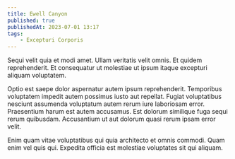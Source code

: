 ```yaml
---
title: Ewell Canyon
published: true
publishedAt: 2023-07-01 13:17
tags:
    - Excepturi Corporis
---
```


Sequi velit quia et modi amet. Ullam veritatis velit omnis. Et quidem reprehenderit. Et consequatur ut molestiae ut ipsum itaque excepturi aliquam voluptatem.

Optio est saepe dolor aspernatur autem ipsum reprehenderit. Temporibus voluptatem impedit autem possimus iusto aut repellat. Fugiat voluptatibus nesciunt assumenda voluptatum autem rerum iure laboriosam error. Praesentium harum est autem accusamus. Est dolorum similique fuga sequi rerum quibusdam. Accusantium ut aut dolorum quasi rerum ipsam error velit.

Enim quam vitae voluptatibus qui quia architecto et omnis commodi. Quam enim vel quis qui. Expedita officia est molestiae voluptates sit qui aliquam.